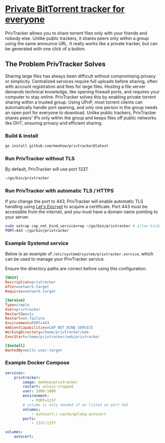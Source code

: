 # [Private BitTorrent tracker for everyone](https://privtracker.com/)

PrivTracker allows you to share torrent files only with your friends and nobody else.
Unlike public trackers, it shares peers only within a group using the same announce URL.
It really works like a private tracker, but can be generated with one click of a button.

## The Problem PrivTracker Solves

Sharing large files has always been difficult without compromising privacy or simplicity.
Centralized services require full uploads before sharing, often with account registration and fees for large files.
Hosting a file server demands technical knowledge, like opening firewall ports, and requires your computer to stay online.
PrivTracker solves this by enabling private torrent sharing within a trusted group.
Using UPnP, most torrent clients can automatically handle port opening, and only one person in the group needs an open port for everyone to download.
Unlike public trackers, PrivTracker shares peers' IPs only within the group and keeps files off public networks like DHT, ensuring privacy and efficient sharing.

### Build & install
```bash
go install github.com/meehow/privtracker@latest
```

### Run PrivTracker without TLS

By default, PrivTracker will use port 1337.

```bash
~/go/bin/privtracker
```

### Run PrivTracker with automatic TLS / HTTPS

If you change the port to 443, PrivTracker will enable automatic TLS handling using [Let's Encrypt](https://letsencrypt.org/) to acquire a certificate.
Port 443 must be accessible from the internet, and you must have a domain name pointing to your server.

```bash
sudo setcap cap_net_bind_service=+ep ~/go/bin/privtracker # allow binding to ports below 1024
PORT=443 ~/go/bin/privtracker
```

### Example Systemd service

Below is an example of `/etc/systemd/system/privtracker.service`, which can be used to manage your PrivTracker service.

Ensure the directory paths are correct before using this configuration.

```ini
[Unit]
Description=privtracker
After=network.target
Requires=network.target

[Service]
Type=simple
User=privtracker
RestartSec=1s
Restart=on-failure
Environment=PORT=443
AmbientCapabilities=CAP_NET_BIND_SERVICE
WorkingDirectory=/home/privtracker/web
ExecStart=/home/privtracker/web/privtracker

[Install]
WantedBy=multi-user.target
```

### Example Docker Compose

```yaml
services:
    privtracker:
        image: meehow/privtracker
        restart: unless-stopped
        user: 1000:1000
        environment:
            - PORT=1337
        # volume is only needed if we listed on port 443
        volumes:
            - autocert:/.cache/golang-autocert
        ports:
            - 1337:1337

volumes:
    autocert:
```
